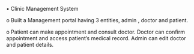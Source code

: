 •	Clinic Management System   

o	  Built a Management portal having 3 entities, admin , doctor and patient.

o 	  Patient can make appointment and consult doctor. Doctor can confirm appointment
    and access patient’s medical record. Admin can edit doctor and patient details.


